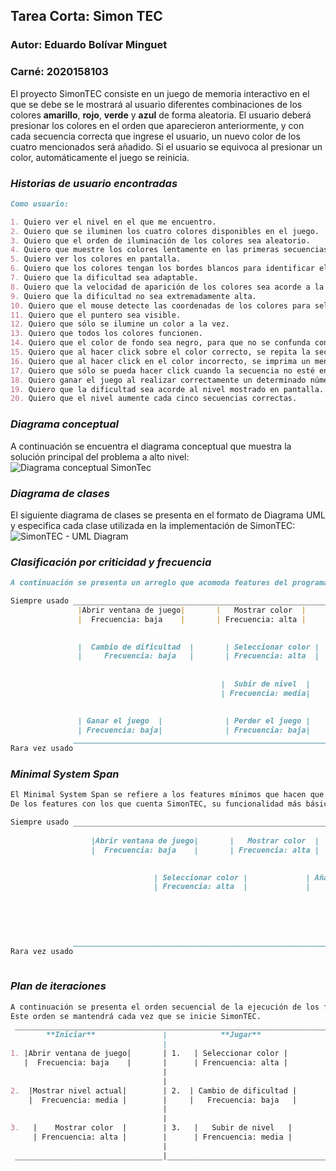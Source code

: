 ## Tarea Corta: Simon TEC
### Autor: Eduardo Bolívar Minguet
### Carné: 2020158103

El proyecto SimonTEC consiste en un juego de memoria interactivo en el que se debe se le mostrará al usuario diferentes combinaciones de los colores **amarillo**, **rojo**, **verde** y **azul** de forma aleatoria. El usuario deberá presionar los colores en el orden que aparecieron anteriormente, y con cada secuencia correcta que ingrese el usuario, un nuevo color de los cuatro mencionados será añadido. Si el usuario se equivoca al presionar un color, automáticamente el juego se reinicia.    

### _Historias de usuario encontradas_
```markdown
Como usuario:

1. Quiero ver el nivel en el que me encuentro.
2. Quiero que se iluminen los cuatro colores disponibles en el juego.
3. Quiero que el orden de iluminación de los colores sea aleatorio.
4. Quiero que muestre los colores lentamente en las primeras secuencias.
5. Quiero ver los colores en pantalla.
6. Quiero que los colores tengan los bordes blancos para identificar el área cuando no estén iluminados.
7. Quiero que la dificultad sea adaptable.
8. Quiero que la velocidad de aparición de los colores sea acorde a la dificultad actual.
9. Quiero que la dificultad no sea extremadamente alta.
10. Quiero que el mouse detecte las coordenadas de los colores para seleccionarlo.
11. Quiero que el puntero sea visible.
12. Quiero que sólo se ilumine un color a la vez.
13. Quiero que todos los colores funcionen.
14. Quiero que el color de fondo sea negro, para que no se confunda con los colores en juego.
15. Quiero que al hacer click sobre el color correcto, se repita la secuencia con otra iluminación al final.
16. Quiero que al hacer click en el color incorrecto, se imprima un mensaje en consola que lo comunique.
17. Quiero que sólo se pueda hacer click cuando la secuencia no esté en ejecución. 
18. Quiero ganar el juego al realizar correctamente un determinado número de secuencias.
19. Quiero que la dificultad sea acorde al nivel mostrado en pantalla.
20. Quiero que el nivel aumente cada cinco secuencias correctas. 
```
### _Diagrama conceptual_
A continuación se encuentra el diagrama conceptual que muestra la solución principal del problema a alto nivel: 
![Diagrama conceptual SimonTec](https://user-images.githubusercontent.com/62963679/116627385-4528c900-a90a-11eb-9374-d34a5064d000.png)

### _Diagrama de clases_
El siguiente diagrama de clases se presenta en el formato de Diagrama UML y especifica cada clase utilizada en la implementación de SimonTEC: 
![SimonTEC - UML Diagram](https://user-images.githubusercontent.com/62963679/116753083-c42e0800-a9c3-11eb-8498-7bfb2b9c236d.png)


### _Clasificación por criticidad y frecuencia_
```markdown
A continuación se presenta un arreglo que acomoda features del programa SimonTEC entre barras verticales: 

Siempre usado ___________________________________________________________________________________________________________________
               |Abrir ventana de juego|       |   Mostrar color  |         |Mostrar nivel actual|      | Repetir secuencia |       
               |  Frecuencia: baja    |       | Frecuencia: alta |         |  Frecuencia: media |      | Frecuencia: media |

                      
               |  Cambio de dificultad  |       | Seleccionar color |            | Añadir color a la secuencia |
               |     Frecuencia: baja   |       | Frecuencia: alta  |            |       Frecuencia: media     |
                      
                      
                                               |  Subir de nivel  |
                                               | Frecuencia: media|

                      
               | Ganar el juego  |              | Perder el juego |              
               | Frecuencia: baja|              | Frecuencia: baja|              
              ____________________________________________________________________________________________________________________
Rara vez usado
```
### _Minimal System Span_
```markdown
El Minimal System Span se refiere a los features mínimos que hacen que el programa sea funcional. 
De los features con los que cuenta SimonTEC, su funcionalidad más básica recae en:

Siempre usado __________________________________________________________________________________________________
                  
                  |Abrir ventana de juego|       |   Mostrar color  |               | Repetir secuencia |       
                  |  Frecuencia: baja    |       | Frecuencia: alta |               | Frecuencia: media |

                                
                                | Seleccionar color |             | Añadir color a la secuencia |
                                | Frecuencia: alta  |             |       Frecuencia: media     |
                                
                                
                                
                                

              __________________________________________________________________________________________________
Rara vez usado                                             
                     
```
### _Plan de iteraciones_
```markdown
A continuación se presenta el orden secuencial de la ejecución de los features del programa. 
Este orden se mantendrá cada vez que se inicie SimonTEC.
 _____________________________________________________________________________________________________________________________________________
        **Iniciar**               |            **Jugar**                |            **Reiniciar**             |          **Finalizar**       |
                                  |                                     |                                      |                              |
1. |Abrir ventana de juego|       | 1.   | Seleccionar color |          | 1. | Añadir color a la secuencia |   | 1.   |  Ganar el juego  |    |
   |  Frecuencia: baja    |       |      | Frencuencia: alta |          |    |      Frencuencia: media     |   |      | Frecuencia: baja |    |
                                  |                                     |                                      |                              |
                                  |                                     |                                      |              o bien          |
2.  |Mostrar nivel actual|        | 2.  | Cambio de dificultad |        | 2.    | Repetir secuencia |          |                              |
    |  Frecuencia: media |        |     |   Frecuencia: baja   |        |       | Frecuencia: media |          | 1.   |  Perder el juego  |   |
                                  |                                     |                                      |      | Frencuencia: baja |   |
                                  |                                     |                                      |                              |
3.   |    Mostrar color  |        | 3.   |   Subir de nivel   |         |                                      |                              |
     | Frencuencia: alta |        |      | Frencuencia: media |         |                                      |                              |
                                  |                                     |                                      |                              |
 _________________________________|_____________________________________|______________________________________|______________________________|

``` 
